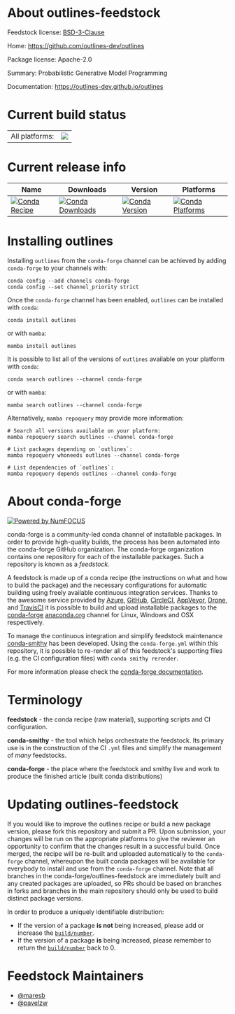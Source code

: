 About outlines-feedstock
========================

Feedstock license: [BSD-3-Clause](https://github.com/conda-forge/outlines-feedstock/blob/main/LICENSE.txt)

Home: https://github.com/outlines-dev/outlines

Package license: Apache-2.0

Summary: Probabilistic Generative Model Programming

Documentation: https://outlines-dev.github.io/outlines

Current build status
====================


<table><tr><td>All platforms:</td>
    <td>
      <a href="https://dev.azure.com/conda-forge/feedstock-builds/_build/latest?definitionId=21110&branchName=main">
        <img src="https://dev.azure.com/conda-forge/feedstock-builds/_apis/build/status/outlines-feedstock?branchName=main">
      </a>
    </td>
  </tr>
</table>

Current release info
====================

| Name | Downloads | Version | Platforms |
| --- | --- | --- | --- |
| [![Conda Recipe](https://img.shields.io/badge/recipe-outlines-green.svg)](https://anaconda.org/conda-forge/outlines) | [![Conda Downloads](https://img.shields.io/conda/dn/conda-forge/outlines.svg)](https://anaconda.org/conda-forge/outlines) | [![Conda Version](https://img.shields.io/conda/vn/conda-forge/outlines.svg)](https://anaconda.org/conda-forge/outlines) | [![Conda Platforms](https://img.shields.io/conda/pn/conda-forge/outlines.svg)](https://anaconda.org/conda-forge/outlines) |

Installing outlines
===================

Installing `outlines` from the `conda-forge` channel can be achieved by adding `conda-forge` to your channels with:

```
conda config --add channels conda-forge
conda config --set channel_priority strict
```

Once the `conda-forge` channel has been enabled, `outlines` can be installed with `conda`:

```
conda install outlines
```

or with `mamba`:

```
mamba install outlines
```

It is possible to list all of the versions of `outlines` available on your platform with `conda`:

```
conda search outlines --channel conda-forge
```

or with `mamba`:

```
mamba search outlines --channel conda-forge
```

Alternatively, `mamba repoquery` may provide more information:

```
# Search all versions available on your platform:
mamba repoquery search outlines --channel conda-forge

# List packages depending on `outlines`:
mamba repoquery whoneeds outlines --channel conda-forge

# List dependencies of `outlines`:
mamba repoquery depends outlines --channel conda-forge
```


About conda-forge
=================

[![Powered by
NumFOCUS](https://img.shields.io/badge/powered%20by-NumFOCUS-orange.svg?style=flat&colorA=E1523D&colorB=007D8A)](https://numfocus.org)

conda-forge is a community-led conda channel of installable packages.
In order to provide high-quality builds, the process has been automated into the
conda-forge GitHub organization. The conda-forge organization contains one repository
for each of the installable packages. Such a repository is known as a *feedstock*.

A feedstock is made up of a conda recipe (the instructions on what and how to build
the package) and the necessary configurations for automatic building using freely
available continuous integration services. Thanks to the awesome service provided by
[Azure](https://azure.microsoft.com/en-us/services/devops/), [GitHub](https://github.com/),
[CircleCI](https://circleci.com/), [AppVeyor](https://www.appveyor.com/),
[Drone](https://cloud.drone.io/welcome), and [TravisCI](https://travis-ci.com/)
it is possible to build and upload installable packages to the
[conda-forge](https://anaconda.org/conda-forge) [anaconda.org](https://anaconda.org/)
channel for Linux, Windows and OSX respectively.

To manage the continuous integration and simplify feedstock maintenance
[conda-smithy](https://github.com/conda-forge/conda-smithy) has been developed.
Using the ``conda-forge.yml`` within this repository, it is possible to re-render all of
this feedstock's supporting files (e.g. the CI configuration files) with ``conda smithy rerender``.

For more information please check the [conda-forge documentation](https://conda-forge.org/docs/).

Terminology
===========

**feedstock** - the conda recipe (raw material), supporting scripts and CI configuration.

**conda-smithy** - the tool which helps orchestrate the feedstock.
                   Its primary use is in the construction of the CI ``.yml`` files
                   and simplify the management of *many* feedstocks.

**conda-forge** - the place where the feedstock and smithy live and work to
                  produce the finished article (built conda distributions)


Updating outlines-feedstock
===========================

If you would like to improve the outlines recipe or build a new
package version, please fork this repository and submit a PR. Upon submission,
your changes will be run on the appropriate platforms to give the reviewer an
opportunity to confirm that the changes result in a successful build. Once
merged, the recipe will be re-built and uploaded automatically to the
`conda-forge` channel, whereupon the built conda packages will be available for
everybody to install and use from the `conda-forge` channel.
Note that all branches in the conda-forge/outlines-feedstock are
immediately built and any created packages are uploaded, so PRs should be based
on branches in forks and branches in the main repository should only be used to
build distinct package versions.

In order to produce a uniquely identifiable distribution:
 * If the version of a package **is not** being increased, please add or increase
   the [``build/number``](https://docs.conda.io/projects/conda-build/en/latest/resources/define-metadata.html#build-number-and-string).
 * If the version of a package **is** being increased, please remember to return
   the [``build/number``](https://docs.conda.io/projects/conda-build/en/latest/resources/define-metadata.html#build-number-and-string)
   back to 0.

Feedstock Maintainers
=====================

* [@maresb](https://github.com/maresb/)
* [@pavelzw](https://github.com/pavelzw/)

